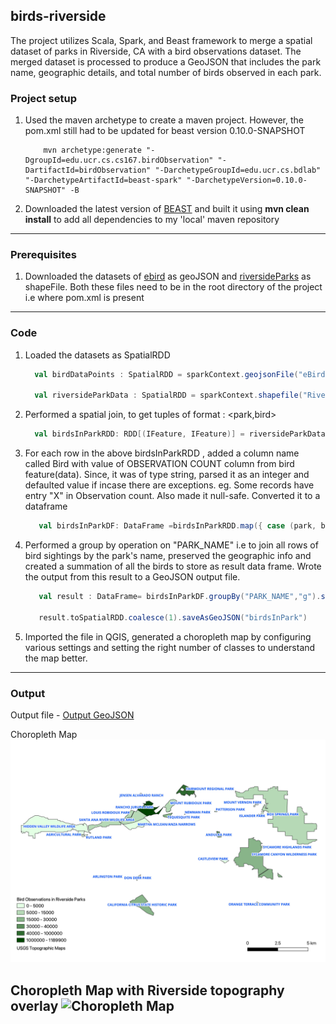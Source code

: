## birds-riverside
The project utilizes Scala, Spark, and Beast framework to merge a spatial dataset of parks in Riverside, CA with a bird observations dataset. The merged dataset is processed to produce a GeoJSON that includes the park name, geographic details, and total number of birds observed in each park.


### Project setup
1. Used the maven archetype to create a maven project. However, the pom.xml still had to be updated for beast version 0.10.0-SNAPSHOT

    ```shell
        mvn archetype:generate "-DgroupId=edu.ucr.cs.cs167.birdObservation" "-DartifactId=birdObservation" "-DarchetypeGroupId=edu.ucr.cs.bdlab" "-DarchetypeArtifactId=beast-spark" "-DarchetypeVersion=0.10.0-SNAPSHOT" -B
    ```
        
2. Downloaded the latest version of [BEAST](https://bitbucket.org/bdlabucr/beast/src/master/) and built it using **mvn clean install** to add all dependencies to my 'local' maven repository

---

### Prerequisites
1. Downloaded the datasets of [ebird](https://star.cs.ucr.edu/?eBird#center=33.9460,-117.3995&zoom=13) as geoJSON and [riversideParks](https://star.cs.ucr.edu/?Riverside/Parks#center=33.9068,-117.4399&zoom=12) as shapeFile. Both these files need to be in the root directory of the project i.e where pom.xml is present

---

### Code

1. Loaded the datasets as SpatialRDD

    ```scala
      val birdDataPoints : SpatialRDD = sparkContext.geojsonFile("eBird.geojson")

      val riversideParkData : SpatialRDD = sparkContext.shapefile("Riverside_Parks.zip")
    ```

2. Performed a spatial join, to get tuples of format : <park,bird>

    ```scala
      val birdsInParkRDD: RDD[(IFeature, IFeature)] = riversideParkData.spatialJoin(birdDataPoints)
    ```

3. For each row in the above birdsInParkRDD , added a column name called Bird with value of OBSERVATION COUNT column from bird feature(data). Since, it was of type string, parsed it as an integer and defaulted value if incase there are exceptions. eg. Some records have entry "X" in Observation count. Also made it null-safe. Converted it to a dataframe

     ```scala
        val birdsInParkDF: DataFrame =birdsInParkRDD.map({ case (park, bird) => Feature.append(park, Try(bird.getAs[String]("OBSERVATION COUNT").toInt).getOrElse(0), "Bird",IntegerType)}).toDataFrame(sparkSession)
    ```

4. Performed a group by operation on "PARK_NAME" i.e to join all rows of bird sightings by the park's name, preserved the geographic info and created a summation of all the birds to store as result data frame. Wrote the output from this result to a GeoJSON output file.
     ```scala
        val result : DataFrame= birdsInParkDF.groupBy("PARK_NAME","g").sum("Bird").as("Bird Observations")

        result.toSpatialRDD.coalesce(1).saveAsGeoJSON("birdsInPark")
    ```

5. Imported the file in QGIS, generated a choropleth map by configuring various settings and setting the right number of classes to understand the map better.
---

### Output
Output file -
[Output GeoJSON](./output.geojson)

Choropleth Map
![Choropleth Map](./BirdPark.png)

Choropleth Map with Riverside topography overlay
![Choropleth Map](./BirdPark2.png)
---
